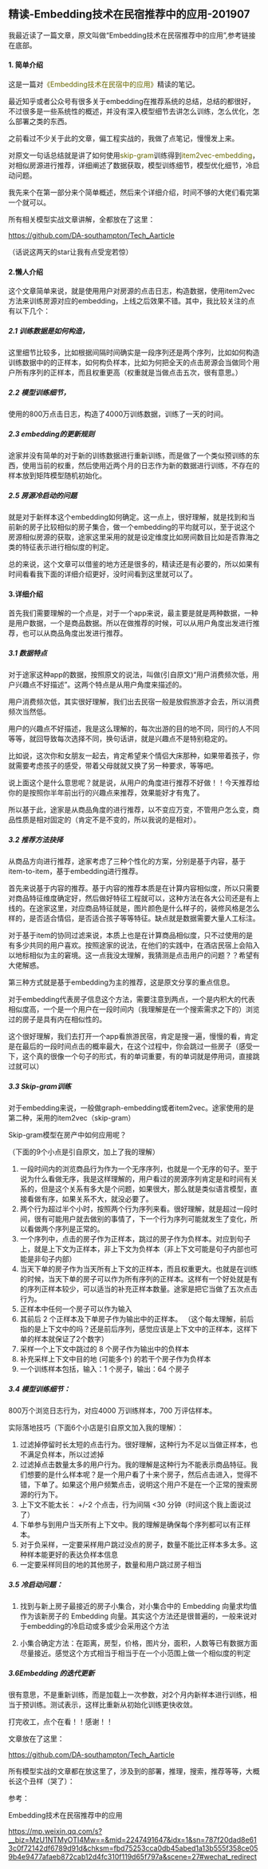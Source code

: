 ## 精读-Embedding技术在民宿推荐中的应用-201907


我最近读了一篇文章，原文叫做“Embedding技术在民宿推荐中的应用”,参考链接在底部。

#### 1. 简单介绍

这是一篇对<font color="#666600">《Embedding技术在民宿中的应用》</font>精读的笔记。

最近知乎或者公众号有很多关于embedding在推荐系统的总结，总结的都很好，不过很多是一些系统性的概述，并没有深入模型细节去讲怎么训练，怎么优化，怎么部署之类的东西。

之前看过不少关于此的文章，偏工程实战的，我做了点笔记，慢慢发上来。

对原文一句话总结就是讲了如何使用<font color="#666600">skip-gram</font>训练得到<font color="#666600">item2vec-embedding</font>，对相似房源进行推荐，详细阐述了数据获取，模型训练细节，模型优化细节，冷启动问题。

我先来个在第一部分来个简单概述，然后来个详细介绍，时间不够的大佬们看完第一个就可以。

所有相关模型实战文章讲解，全都放在了这里：

https://github.com/DA-southampton/Tech_Aarticle

（话说这两天的star让我有点受宠若惊）

#### 2.懒人介绍

这个文章简单来说，就是使用用户对房源的点击日志，构造数据，使用item2vec方法来训练房源对应的embedding，上线之后效果不错。其中，我比较关注的点有以下几个：

##### 2.1 训练数据是如何构造，

这里细节比较多，比如根据间隔时间确实是一段序列还是两个序列，比如如何构造训练数据中的的正样本，如何构负样本，比如为何把全天的点击房源会当做同个用户所有序列的正样本，而且权重更高（权重就是当做点击五次，很有意思。）

##### 2.2 模型训练细节，

使用的800万点击日志，构造了4000万训练数据，训练了一天的时间。

##### 2.3 embedding的更新规则

途家并没有简单的对于新的训练数据进行重新训练，而是做了一个类似预训练的东西，使用当前的权重，然后使用近两个月的日志作为新的数据进行训练，不存在的样本放到矩阵模型随机初始化。

##### 2.5 房源冷启动的问题

就是对于新样本这个embedding如何确定。这一点上，很好理解，就是找到和当前新的房子比较相似的房子集合，做一个embedding的平均就可以，至于说这个房源相似房源的获取，途家这里采用的就是设定维度比如房间数目比如是否靠海之类的特征表示进行相似度的判定。

总的来说，这个文章可以借鉴的地方还是很多的，精读还是有必要的，所以如果有时间看看我下面的详细介绍更好，没时间看到这里就可以了。

#### 3.详细介绍

首先我们需要理解的一个点是，对于一个app来说，最主要是就是两种数据，一种是用户数据，一个是商品数据。所以在做推荐的时候，可以从用户角度出发进行推荐，也可以从商品角度出发进行推荐。

##### 3.1 数据特点

对于途家这种app的数据，按照原文的说法，叫做(引自原文)“用户消费频次低，用户兴趣点不好描述”。这两个特点是从用户角度来描述的。

用户消费频次低，其实很好理解，我们出去民宿一般是放假旅游才会去，所以消费频次当然低。

用户的兴趣点不好描述，我是这么理解的，每次出游的目的地不同，同行的人不同等等，就回导致每次选择不同，换句话讲，就是兴趣点不是特别稳定的。

比如说，这次你和女朋友一起去，肯定希望来个情侣大床那种，如果带着孩子，你就需要考虑孩子的感受，带着父母就就又换了另一种要求，等等吧。

说上面这个是什么意思呢？就是说，从用户的角度进行推荐不好做！！今天推荐给你的是按照你半年前出行的兴趣点来推荐，效果能好才有鬼了。

所以基于此，途家是从商品角度的进行推荐，以不变应万变，不管用户怎么变，商品性质是相对固定的（肯定不是不变的，所以我说的是相对）。

##### 3.2 推荐方法抉择

从商品方向进行推荐，途家考虑了三种个性化的方案，分别是基于内容，基于item-to-item，基于embedding进行推荐。

首先来说基于内容的推荐。基于内容的推荐本质是在计算内容相似度，所以只需要对商品特征维度确定好，然后做好特征工程就可以，这种方法在各大公司还是有上线的。在途家这里，对应商品特征就是，图片颜色是什么样子的，装修风格是怎么样的，是否适合情侣，是否适合孩子等等特征。缺点就是数据需要大量人工标注。

对于基于item的协同过滤来说，本质上也是在计算商品相似度，只不过使用的是有多少共同的用户喜欢。按照途家的说法，在他们的实践中，在酒店民宿上会陷入以地标相似为主的窘境。这一点我没太理解，我猜测是点击用户的问题？？希望有大佬解惑。

第三种方式就是基于embedding为主的推荐，这是原文分享的重点信息。

对于embedding代表房子信息这个方法，需要注意到两点，一个是内积大的代表相似度高，一个是一个用户在一段时间内（我理解是在一个搜索需求之下的）浏览过的房子是具有内在相似性的。

这个很好理解，我们去打开一个app看旅游民宿，肯定是搜一遍，慢慢的看，肯定是在最后的一段时间点击的概率最大，在这个过程中，你会跳过一些房子（感受一下，这个真的很像一个句子的形式，有的单词重要，有的单词就是停用词，直接跳过就可以）

##### 3.3 Skip-gram训练

对于embedding来说，一般做graph-embedding或者item2vec。途家使用的是第二种，采用的item2vec（skip-gram）

Skip-gram模型在房产中如何应用呢？

（下面的9个小点是引自原文，加上了我的理解）

1. 一段时间内的浏览商品行为作为一个无序序列，也就是一个无序的句子。至于说为什么看做无序，我是这样理解的，用户看过的房源序列肯定是和时间有关系的，但是这个关系有多大是个问题，如果很大，那么就是类似语言模型，直接看做有序，如果关系不大，就没必要了。
2. 两个行为超过半个小时，按照两个行为序列来看。很好理解，就是超过一段时间，很有可能用户就去做别的事情了，下一个行为序列可能就发生了变化，所以看做两个序列是正常的。
3. 一个序列中，点击的房子作为正样本，跳过的房子作为负样本。对应到句子上，就是上下文为正样本，非上下文为负样本（非上下文可能是句子内部也可能是非句子内部）
4. 当天下单的房子作为当天所有上下文的正样本，而且权重更大。也就是在训练的时候，当天下单的房子可以作为所有序列的正样本。这样有一个好处就是有的序列正样本较少，可以适当的补充正样本数量。途家是把它当做了五次点击行为。
5. 正样本中任何一个房子可以作为输入
6. 其前后 2 个正样本及下单房子作为输出中的正样本。 （这个每太理解，前后指的是上下文中的吗？还是前后序列，感觉应该是上下文中的正样本，这样下单的样本就保证了2个数字）
7. 采样一个上下文中跳过的 8 个房子作为输出中的负样本
8. 补充采样上下文中目的地 (可能多个) 的若干个房子作为负样本
9. 一个训练样本包括，输入：1 个房子，输出：64 个房子

##### 3.4 模型训练细节：

800万个浏览日志行为，对应4000 万训练样本，700 万评估样本。

实际落地技巧（下面6个小店是引自原文加入我的理解）：

1. 过滤掉停留时长太短的点击行为。很好理解，这种行为不足以当做正样本，也不满足负样本，所以过滤掉
2. 过滤掉点击数量太多的用户行为。我的理解是这种行为不能表示商品特征。我们想要的是什么样本呢？是一个用户看了十来个房子，然后点击进入，觉得不错，下单了。如果这个用户频繁点击，说明这个用户不是在一个正常的搜索房源的行为下。
3. 上下文不能太长： +/-2 个点击，行为间隔 <30 分钟（时间这个我上面说过了）
4. 下单参与到用户当天所有上下文中。我的理解是确保每个序列都可以有正样本。
5. 对于负采样，一定要采样用户跳过没点的房子，数量不能比正样本多太多。这种样本能更好的表达负样本信息
6. 一定要采样同目的地的其他房子，数量和用户跳过房子相当

##### 3.5 冷启动问题：

1. 找到与新上房子最接近的房子小集合，对小集合中的 Embedding 向量求均值作为该新房子的 Embedding 向量。其实这个方法还是很普遍的，一般来说对于embedding的冷启动或多或少会采用这个方法

2. 小集合确定方法：在距离，房型，价格，图片分，面积，人数等已有数据方面尽量接近。感觉这个方式相当于相当于在一个小范围上做一个相似度的判定

##### 3.6Embedding 的迭代更新

很有意思，不是重新训练，而是加载上一次参数，对2个月内新样本进行训练，相当于预训练。测试表示，这样比重新从初始化训练更快收敛。



打完收工，点个在看！！感谢！！

文章放在了这里：

https://github.com/DA-southampton/Tech_Aarticle

所有模型实战的文章都在放这里了，涉及到的部署，推理，搜索，推荐等等，大概长这个丑样（哭了）：



参考：

Embedding技术在民宿推荐中的应用

https://mp.weixin.qq.com/s?__biz=MzU1NTMyOTI4Mw==&mid=2247491647&idx=1&sn=787f20dad8e613c0f72142df6789d91d&chksm=fbd75253cca0db45abed1a13b555f358ce059b4e9477afaeb872cab12d4fc310f119d65f797a&scene=27#wechat_redirect

